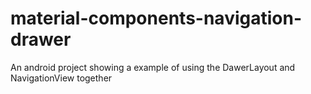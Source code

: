 # material-components-navigation-drawer
An android project showing a example of using the DawerLayout and NavigationView together
